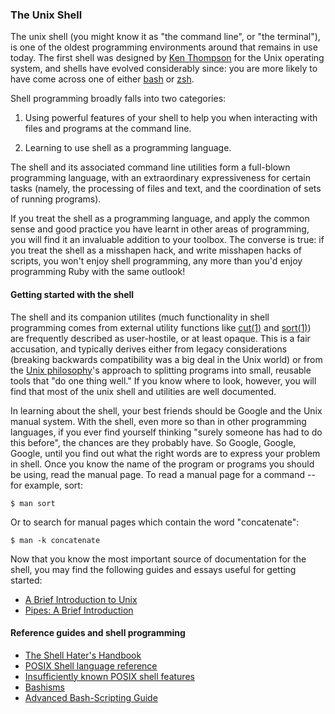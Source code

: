 ### The Unix Shell

The unix shell (you might know it as "the command line", or "the terminal"), is one of the oldest programming environments around that remains in use today. The first shell was designed by [Ken Thompson](https://en.wikipedia.org/wiki/Ken_Thompson) for the Unix operating system, and shells have evolved considerably since: you are more likely to have come across one of either [bash](http://www.gnu.org/software/bash/) or [zsh](http://www.zsh.org/).

Shell programming broadly falls into two categories:

1. Using powerful features of your shell to help you when interacting with files and programs at the command line.

2. Learning to use shell as a programming language.

The shell and its associated command line utilities form a full-blown programming language, with an extraordinary expressiveness for certain tasks (namely, the processing of files and text, and the coordination of sets of running programs).

If you treat the shell as a programming language, and apply the common sense and good practice you have learnt in other areas of programming, you will find it an invaluable addition to your toolbox. The converse is true: if you treat the shell as a misshapen hack, and write misshapen hacks of scripts, you won't enjoy shell programming, any more than you'd enjoy programming Ruby with the same outlook!

#### Getting started with the shell

The shell and its companion utilites (much functionality in shell programming comes from external utility functions like [cut(1)](http://pubs.opengroup.org/onlinepubs/9699919799/utilities/cut.html#top) and [sort(1)](http://pubs.opengroup.org/onlinepubs/9699919799/utilities/sort.html#top)) are frequently described as user-hostile, or at least opaque. This is a fair accusation, and typically derives either from legacy considerations (breaking backwards compatibility was a big deal in the Unix world) or from the [Unix philosophy](http://www.faqs.org/docs/artu/ch01s06.html)'s approach to splitting programs into small, reusable tools that "do one thing well." If you know where to look, however, you will find that most of the unix shell and utilities are well documented.

In learning about the shell, your best friends should be Google and the Unix manual system. With the shell, even more so than in other programming languages, if you ever find yourself thinking "surely someone has had to do this before", the chances are they probably have. So Google, Google, Google, until you find out what the right words are to express your problem in shell. Once you know the name of the program or programs you should be using, read the manual page. To read a manual page for a command -- for example, sort:

    $ man sort

Or to search for manual pages which contain the word "concatenate":

    $ man -k concatenate

Now that you know the most important source of documentation for the shell, you may find the following guides and essays useful for getting started:

- [A Brief Introduction to Unix](http://staff.washington.edu/corey/unix-intro+man.html)
- [Pipes: A Brief Introduction](http://www.linfo.org/pipes.html)

#### Reference guides and shell programming
- [The Shell Hater's Handbook](https://shellhaters.org/)
- [POSIX Shell language reference](http://pubs.opengroup.org/onlinepubs/009695399/utilities/xcu_chap02.html)
- [Insufficiently known POSIX shell features](https://apenwarr.ca/log/?m=201102#28)
- [Bashisms](http://mywiki.wooledge.org/Bashism)
- [Advanced Bash-Scripting Guide](http://www.tldp.org/LDP/abs/html/abs-guide.html)
